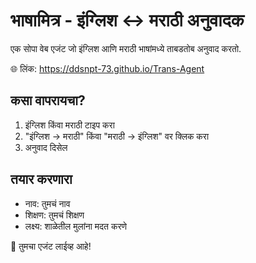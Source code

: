 # भाषामित्र - इंग्लिश ↔ मराठी अनुवादक

एक सोपा वेब एजंट जो इंग्लिश आणि मराठी भाषांमध्ये ताबडतोब अनुवाद करतो.

🌐 लिंक: https://ddsnpt-73.github.io/Trans-Agent

## कसा वापरायचा?
1. इंग्लिश किंवा मराठी टाइप करा
2. "इंग्लिश → मराठी" किंवा "मराठी → इंग्लिश" वर क्लिक करा
3. अनुवाद दिसेल

## तयार करणारा
- नाव: तुमचं नाव
- शिक्षण: तुमचं शिक्षण
- लक्ष्य: शाळेतील मुलांना मदत करणे

🚀 तुमचा एजंट लाईव्ह आहे!
